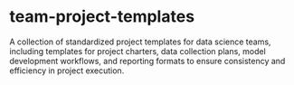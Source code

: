 # team-project-templates
A collection of standardized project templates for data science teams, including templates for project charters, data collection plans, model development workflows, and reporting formats to ensure consistency and efficiency in project execution.
